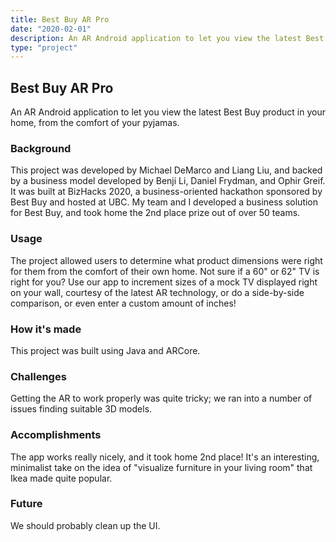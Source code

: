 ```yaml
---
title: Best Buy AR Pro
date: "2020-02-01"
description: An AR Android application to let you view the latest Best Buy product in your home, from the comfort of your pyjamas.
type: "project"
---
```


## Best Buy AR Pro
An AR Android application to let you view the latest Best Buy product in your home, from the comfort of your pyjamas.

### Background
This project was developed by Michael DeMarco and Liang Liu, and backed by a business model developed by Benji Li, Daniel Frydman, and Ophir Greif. It was built at BizHacks 2020, a business-oriented hackathon sponsored by Best Buy and hosted at UBC. My team and I developed a business solution for Best Buy, and took home the 2nd place prize out of over 50 teams.

### Usage
The project allowed users to determine what product dimensions were right for them from the comfort of their own home. Not sure if a 60" or 62" TV is right for you? Use our app to increment sizes of a mock TV displayed right on your wall, courtesy of the latest AR technology, or do a side-by-side comparison, or even enter a custom amount of inches!

### How it's made
This project was built using Java and ARCore.

### Challenges
Getting the AR to work properly was quite tricky; we ran into a number of issues finding suitable 3D models.

### Accomplishments
The app works really nicely, and it took home 2nd place! It's an interesting, minimalist take on the idea of "visualize furniture in your living room" that Ikea made quite popular.

### Future
We should probably clean up the UI.